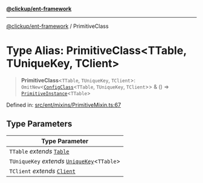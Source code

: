 [**@clickup/ent-framework**](../README.md)

***

[@clickup/ent-framework](../globals.md) / PrimitiveClass

# Type Alias: PrimitiveClass\<TTable, TUniqueKey, TClient\>

> **PrimitiveClass**\<`TTable`, `TUniqueKey`, `TClient`\>: `OmitNew`\<[`ConfigClass`](../interfaces/ConfigClass.md)\<`TTable`, `TUniqueKey`, `TClient`\>\> & () => [`PrimitiveInstance`](../interfaces/PrimitiveInstance.md)\<`TTable`\>

Defined in: [src/ent/mixins/PrimitiveMixin.ts:67](https://github.com/clickup/ent-framework/blob/master/src/ent/mixins/PrimitiveMixin.ts#L67)

## Type Parameters

| Type Parameter |
| ------ |
| `TTable` *extends* [`Table`](Table.md) |
| `TUniqueKey` *extends* [`UniqueKey`](UniqueKey.md)\<`TTable`\> |
| `TClient` *extends* [`Client`](../classes/Client.md) |
